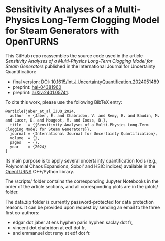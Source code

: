 # Sensitivity Analyses of a Multi-Physics Long-Term Clogging Model for Steam Generators with OpenTURNS

This GitHub repo reassembles the source code used in the article *Sensitivity Analyses of a Multi-Physics Long-Term Clogging Model for Steam Generators* published in the International Journal for Uncertainty Quantification:
- final version: [DOI: 10.1615/Int.J.UncertaintyQuantification.2024051489](https://www.dl.begellhouse.com/references/52034eb04b657aea,forthcoming,51489.html)
- preprint: [hal-04381960](https://hal.science/hal-04381960)
- preprint: [arXiv:2401.05741](https://arxiv.org/pdf/2401.05741.pdf).

To cite this work, please use the following BibTeX entry:
```
@article{jaber_et_al_IJUQ_2024,
  author  = {Jaber, E. and Chabridon, V. and Remy, E. and Baudin, M. and Lucor, D. and Mougeot, M. and Iooss, B.},
  title   = {{Sensitivity Analyses of a Multi-Physics Long-Term Clogging Model for Steam Generators}},
  journal = {International Journal for Uncertainty Quantification},
  volume  = {},
  pages   = {},
  year    = {2024}
}
```


Its main purpose is to apply several uncertainty quantification tools (e.g., Polynomial Chaos Expansions, Sobol' and HSIC indices) available in the [OpenTURNS](http://openturns.github.io/openturns/latest/contents.html) C++/Python library.

The /scripts/ folder contains the corresponding Jupyter Notebooks in the order of the article sections, and all corresponding plots are in the /plots/ folder.

The data.zip folder is currently password-protected for data protection reasons. It can be provided upon request by sending an email to the three first co-authors:
- edgar dot jaber at ens hyphen paris hyphen saclay dot fr,
- vincent dot chabridon at edf dot fr,
- and emmanuel dot remy at edf dot fr.
